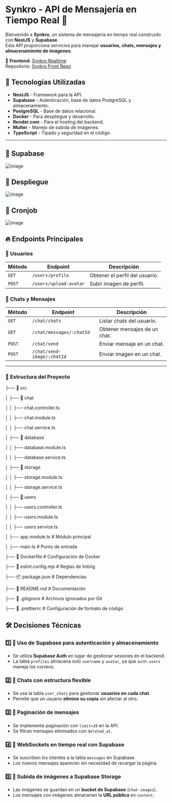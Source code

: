 # Synkro - API de Mensajería en Tiempo Real 🚀

Bienvenido a **Synkro**, un sistema de mensajería en tiempo real construido con **NestJS** y **Supabase**.  
Esta API proporciona servicios para manejar **usuarios, chats, mensajes y almacenamiento de imágenes**.  

🔗 **Frontend:** [Synkro Realtime](https://synkro-realtime.firebaseapp.com/login)  
Repositorio: [Synkro Front Repo](https://github.com/ArturoJesusHuari/Synkro-Front)

## 📌 Tecnologías Utilizadas

- **NestJS** - Framework para la API.
- **Supabase** - Autenticación, base de datos PostgreSQL y almacenamiento.
- **PostgreSQL** - Base de datos relacional.
- **Docker** - Para despliegue y desarrollo.
- **Render.com** - Para el hosting del backend.
- **Multer** - Manejo de subida de imágenes.
- **TypeScript** - Tipado y seguridad en el código.

---

## 📎 Supabase
![image](https://github.com/user-attachments/assets/a60b72ef-a155-478f-b9c5-fe9b4d83c2f8)

## 🚀 Despliegue
![image](https://github.com/user-attachments/assets/1e318c18-ad8d-43a3-9bd2-1c5e1e0624a2)

## 📌 Cronjob
![image](https://github.com/user-attachments/assets/9e81dd13-2cdc-4173-92ee-fa2af3833f50)



## 🔥 Endpoints Principales

### 📜 **Usuarios**
| Método | Endpoint              | Descripción                     |
|--------|------------------------|---------------------------------|
| `GET`  | `/users/profile`       | Obtener el perfil del usuario. |
| `POST` | `/users/upload-avatar` | Subir imagen de perfil. |

### 💬 **Chats y Mensajes**
| Método  | Endpoint                   | Descripción                         |
|---------|----------------------------|-------------------------------------|
| `GET`   | `/chat/chats`              | Listar chats del usuario.           |
| `GET`   | `/chat/messages/:chatId`   | Obtener mensajes de un chat.        |
| `POST`  | `/chat/send`               | Enviar mensaje en un chat.          |
| `POST`  | `/chat/send-image/:chatId` | Enviar imagen en un chat.           |

---
### 📂 Estructura del Proyecto
├── 📂 src

│   ├── 📂 chat 

│   │   ├── chat.controller.ts

│   │   ├── chat.module.ts

│   │   ├── chat.service.ts

│   ├── 📂 database     

│   │   ├── database.module.ts

│   │   ├── database.service.ts

│   ├── 📂 storage        

│   │   ├── storage.module.ts

│   │   ├── storage.service.ts

│   ├── 📂 users    

│   │   ├── users.controller.ts

│   │   ├── users.module.ts

│   │   ├── users.service.ts

│   ├── app.module.ts     # Módulo principal

│   ├── main.ts           # Punto de entrada

├── 🐳 Dockerfile         # Configuración de Docker

├── 🔧 eslint.config.mjs  # Reglas de linting

├── 📦 package.json       # Dependencias

├── 📝 README.md          # Documentación

├── 📝 .gitignore         # Archivos ignorados por Git

├── 📝 .prettierrc        # Configuración de formato de código

## 🛠️ **Decisiones Técnicas**

### 1️⃣ 🔹 Uso de Supabase para autenticación y almacenamiento  
- Se utiliza **Supabase Auth** en lugar de gestionar sesiones en el backend.  
- La tabla `profiles` almacena solo `username` y `avatar`, ya que `auth.users` maneja los correos.  

### 2️⃣ 🔹 Chats con estructura flexible  
- Se usa la tabla `user_chats` para gestionar **usuarios en cada chat**.  
- Permite que un usuario **elimine su copia** sin afectar al otro.  

### 3️⃣ 🔹 Paginación de mensajes  
- Se implementa paginación con `limit=20` en la API.  
- Se filtran mensajes eliminados con `deleted_at`.  

### 4️⃣ 🔹 WebSockets en tiempo real con Supabase  
- Se suscriben los clientes a la tabla `messages` en Supabase.  
- Los nuevos mensajes aparecen sin necesidad de recargar la página.  

### 5️⃣ 🔹 Subida de imágenes a Supabase Storage  
- Las imágenes se guardan en un **bucket de Supabase** (`chat-images`).  
- Los mensajes con imágenes almacenan la **URL pública** en `content`.  

